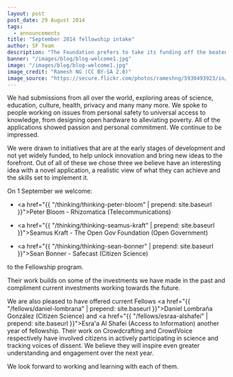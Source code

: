 ```yaml
---
layout: post
post_date: 29 August 2014
tags: 
  - announcements
title: "September 2014 fellowship intake"
author: SF Team
description: "The Foundation prefers to take its funding off the beaten track so to speak. We look for individuals and ideas that are not yet accepted in the mainstream, that challenge the status quo and bring a different perspective to addressing social challenges. We choose to support makers rather than consumers. The new Fellows do just that."
banner: "/images/blog/blog-welcome1.jpg"
image: "/images/blog/blog-welcome1.jpg"
image_credit: "Ramesh NG (CC BY-SA 2.0)"
image_source: "https://secure.flickr.com/photos/rameshng/5930493923/in/photostream/"
---
```


We had submissions from all over the world, exploring areas of science, education, culture, health, privacy and many many more. We spoke to people working on issues from personal safety to universal access to knowledge, from designing open hardware to alleviating poverty. All of the applications showed passion and personal commitment. We continue to be impressed.

We were drawn to initiatives that are at the early stages of development and not yet widely funded, to help unlock innovation and bring new ideas to the  forefront. Out of all of these we chose three we believe have an interesting idea with a novel application, a realistic view of what they can achieve and the skills set to implement it.

On 1 September we welcome:
		
- <a href="{{ "/thinking/thinking-peter-bloom" | prepend: site.baseurl }}">Peter Bloom</a> - Rhizomatica (Telecommunications)

- <a href="{{ "/thinking/thinking-seamus-kraft" | prepend: site.baseurl }}">Seamus Kraft</a> - The Open Gov Foundation (Open Government)

- <a href="{{ "/thinking/thinking-sean-bonner" | prepend: site.baseurl }}">Sean Bonner</a> - Safecast (Citizen Science)

to the Fellowship program.

Their work builds on some of the investments we have made in the past and compliment current investments working towards the future.

We are also pleased to have offered current Fellows <a href="{{ "/fellows/daniel-lombrana" | prepend: site.baseurl }}">Daniel Lombraña González</a> (Citizen Science) and <a href="{{ "/fellows/esraa-alshafei" | prepend: site.baseurl }}">Esra'a Al Shafei</a> (Access to Information) another year of fellowship. Their work on Crowdcrafting and CrowdVoice respectively have involved citizens in actively participating in science and tracking voices of dissent. We believe they will inspire even greater understanding and engagement over the next year.

We look forward to working and learning with each of them.

